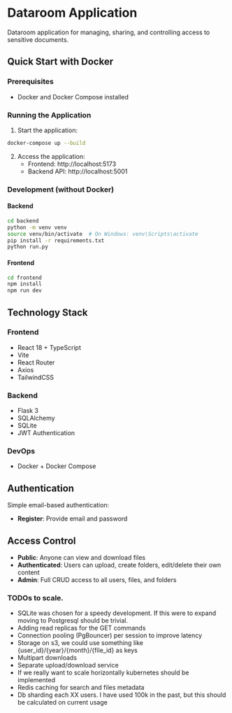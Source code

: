 # Dataroom Application

Dataroom application for managing, sharing, and controlling access to sensitive documents.

## Quick Start with Docker

### Prerequisites

- Docker and Docker Compose installed

### Running the Application

1. Start the application:

```bash
docker-compose up --build
```

2. Access the application:
   - Frontend: http://localhost:5173
   - Backend API: http://localhost:5001

### Development (without Docker)

#### Backend

```bash
cd backend
python -m venv venv
source venv/bin/activate  # On Windows: venv\Scripts\activate
pip install -r requirements.txt
python run.py
```

#### Frontend

```bash
cd frontend
npm install
npm run dev
```

## Technology Stack

### Frontend

- React 18 + TypeScript
- Vite
- React Router
- Axios
- TailwindCSS

### Backend

- Flask 3
- SQLAlchemy
- SQLite
- JWT Authentication

### DevOps

- Docker + Docker Compose

## Authentication

Simple email-based authentication:

- **Register**: Provide email and password

## Access Control

- **Public**: Anyone can view and download files
- **Authenticated**: Users can upload, create folders, edit/delete their own content
- **Admin**: Full CRUD access to all users, files, and folders

### TODOs to scale.

- SQLite was chosen for a speedy development. If this were to expand moving to Postgresql should be trivial.
- Adding read replicas for the GET commands
- Connection pooling (PgBouncer) per session to improve latency
- Storage on s3, we could use something like {user_id}/{year}/{month}/{file_id} as keys
- Multipart downloads
- Separate upload/download service
- If we really want to scale horizontally kubernetes should be implemented
- Redis caching for search and files metadata
- Db sharding each XX users. I have used 100k in the past, but this should be calculated on current usage
